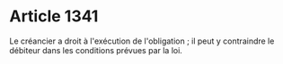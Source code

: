 # Article 1341

Le créancier a droit à l'exécution de l'obligation ; il peut y contraindre le débiteur dans les conditions prévues par la loi.
